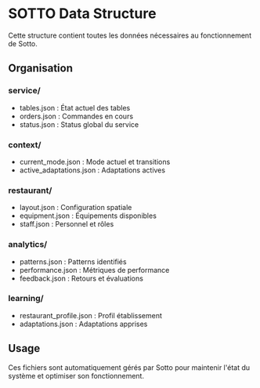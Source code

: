 # SOTTO Data Structure

Cette structure contient toutes les données nécessaires au fonctionnement de Sotto.

## Organisation

### service/
- tables.json : État actuel des tables
- orders.json : Commandes en cours
- status.json : Status global du service

### context/
- current_mode.json : Mode actuel et transitions
- active_adaptations.json : Adaptations actives

### restaurant/
- layout.json : Configuration spatiale
- equipment.json : Équipements disponibles
- staff.json : Personnel et rôles

### analytics/
- patterns.json : Patterns identifiés
- performance.json : Métriques de performance
- feedback.json : Retours et évaluations

### learning/
- restaurant_profile.json : Profil établissement
- adaptations.json : Adaptations apprises

## Usage
Ces fichiers sont automatiquement gérés par Sotto pour maintenir l'état du système et optimiser son fonctionnement.
